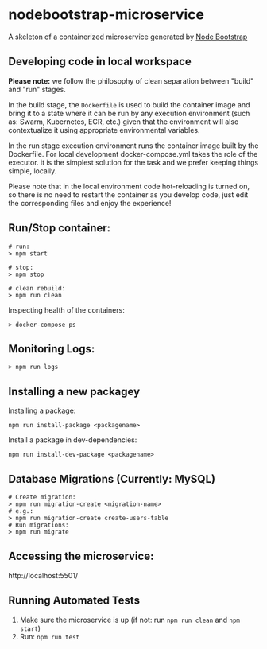 # nodebootstrap-microservice

A skeleton of a containerized microservice generated by [Node Bootstrap](http://nodebootstrap.io)

## Developing code in local workspace

**Please note:** we follow the philosophy of clean separation between "build" and
"run" stages. 

In the build stage, the `Dockerfile` is used to build the container image and
bring it to a state where it can be run by any execution environment (such as:
Swarm, Kubernetes, ECR, etc.) given that the environment will also contextualize 
it using appropriate environmental variables.

In the run stage execution environment runs the container image built by the
Dockerfile. For local development docker-compose.yml takes the role of the
executor. it is the simplest solution for the task and we prefer keeping things
simple, locally. 

Please note that in the local environment code hot-reloading is turned on, so
there is no need to restart the container as you develop code, just edit the
corresponding files and enjoy the experience!

## Run/Stop container:

```
# run:
> npm start

# stop:
> npm stop

# clean rebuild:
> npm run clean
```

Inspecting health of the containers: 

```
> docker-compose ps
```

## Monitoring Logs:

```
> npm run logs
```

## Installing a new packagey

Installing a package:

```
npm run install-package <packagename>
```

Install a package in dev-dependencies:

```
npm run install-dev-package <packagename>
```

## Database Migrations (Currently: MySQL)

```
# Create migration:
> npm run migration-create <migration-name>
# e.g.: 
> npm run migration-create create-users-table
# Run migrations:
> npm run migrate
```

## Accessing the microservice:

http://localhost:5501/

## Running Automated Tests

1. Make sure the microservice is up (if not: run `npm run clean` and `npm start`)
2. Run: `npm run test`